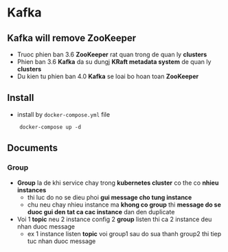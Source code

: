 # Kafka
## Kafka will remove ZooKeeper
- Truoc phien ban 3.6 **ZooKeeper** rat quan trong de quan ly **clusters**
- Phien ban 3.6 **Kafka** da su dungj **KRaft metadata system** de quan ly **clusters**
- Du kien tu phien ban 4.0 **Kafka** se loai bo hoan toan **ZooKeeper**

## Install
- install by `docker-compose.yml` file
```shell
    docker-compose up -d
```

## Documents
### Group
- **Group** la de khi service chay trong **kubernetes cluster** co the co **nhieu instances** 
  - thi luc do no se dieu phoi **gui message cho tung instance**
  - chu neu chay nhieu instance ma **khong co group** thi **message do se duoc gui den tat ca cac instance** dan den duplicate
- Voi 1 **topic** neu 2 instance config 2 **group** listen thi ca 2 instance deu nhan duoc message
  - ex 1 instance listen **topic** voi group1 sau do sua thanh group2 thi tiep tuc nhan duoc message